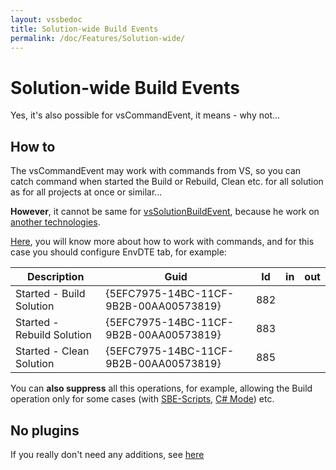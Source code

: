 ```yaml
---
layout: vssbedoc
title: Solution-wide Build Events
permalink: /doc/Features/Solution-wide/
---
```


# Solution-wide Build Events

Yes, it's also possible for vsCommandEvent, it means - why not...

## How to

The vsCommandEvent may work with commands from VS, so you can catch command when started the Build or Rebuild, Clean etc. for all solution as for all projects at once or similar... 

**However**, it cannot be same for [vsSolutionBuildEvent](http://vssbe.r-eg.net), because he work on [another technologies](http://vssbe.r-eg.net/doc/Scheme/).

[Here](../../Modes/EnvCommand/), you will know more about how to work with commands, and for this case you should configure EnvDTE tab, for example:

Description | Guid | Id | in | out
------------|------|----|----|----
Started - Build Solution |{5EFC7975-14BC-11CF-9B2B-00AA00573819} | 882 | | 
Started - Rebuild Solution |{5EFC7975-14BC-11CF-9B2B-00AA00573819} | 883 | | 
Started - Clean Solution |{5EFC7975-14BC-11CF-9B2B-00AA00573819} | 885 | | 

You can **also suppress** all this operations, for example, allowing the Build operation only for some cases (with [SBE-Scripts](../../Scripts/SBE-Scripts/), [C# Mode](../../Modes/CSharp/)) etc.

## No plugins

If you really don't need any additions, see [here](http://vssbe.r-eg.net/doc/Features/Solution-wide/#whats-exists-for-work-without-plugins-)